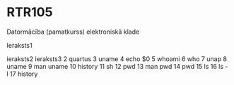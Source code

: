 # RTR105
Datormācība (pamatkurss) elektroniskā klade

Ieraksts1

ieraksts2
ieraksts3
    2  quartus
    3  uname
    4  echo $0
    5  whoami
    6  who
    7  unap
    8  uname
    9  man uname
   10  history
   11  sh
   12  pwd
   13  man pwd
   14  pwd
   15  ls
   16  ls -l
   17  history
